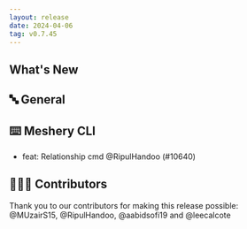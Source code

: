 ```yaml
---
layout: release
date: 2024-04-06
tag: v0.7.45
---
```


## What's New
## 🔤 General
## ⌨️ Meshery CLI

- feat: Relationship cmd @RipulHandoo (#10640)

## 👨🏽‍💻 Contributors

Thank you to our contributors for making this release possible:
@MUzairS15, @RipulHandoo, @aabidsofi19 and @leecalcote
